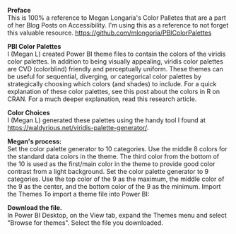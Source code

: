 **Preface**  
This is 100% a reference to Megan Longaria's Color Palletes that are a part of her Blog Posts on Accessibility.
I'm using this as a reference to not forget this valuable resource.
https://github.com/mlongoria/PBIColorPalettes

**PBI Color Palettes**   
I (Megan L) created Power BI theme files to contain the colors of the viridis color palettes. In addition to being visually appealing, viridis color palettes are CVD (colorblind) friendly and perceptually uniform. These themes can be useful for sequential, diverging, or categorical color palettes by strategically choosing which colors (and shades) to include. For a quick explanation of these color palettes, see this post about the colors in R on CRAN. For a much deeper explanation, read this research article.

**Color Choices**  
I (Megan L) generated these palettes using the handy tool I found at https://waldyrious.net/viridis-palette-generator/.

**Megan's process:**  
Set the color palette generator to 10 categories.
Use the middle 8 colors for the standard data colors in the theme. The third color from the bottom of the 10 is used as the first/main color in the theme to provide good color contrast from a light background.
Set the color palette generator to 9 categories.
Use the top color of the 9 as the maximum, the middle color of the 9 as the center, and the bottom color of the 9 as the minimum.
Import the Themes
To import a theme file into Power BI:

**Download the file.**  
In Power BI Desktop, on the View tab, expand the Themes menu and select "Browse for themes".
Select the file you downloaded.
